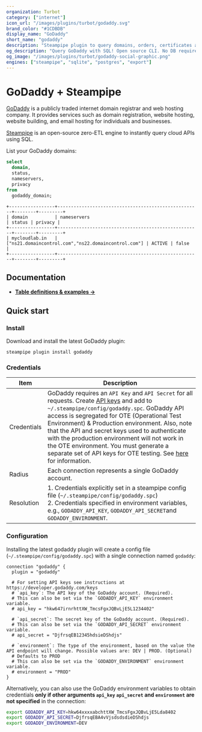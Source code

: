 ```yaml
---
organization: Turbot
category: ["internet"]
icon_url: "/images/plugins/turbot/godaddy.svg"
brand_color: "#1CDBDB"
display_name: "GoDaddy"
short_name: "godaddy"
description: "Steampipe plugin to query domains, orders, certificates and more from GoDaddy."
og_description: "Query GoDaddy with SQL! Open source CLI. No DB required."
og_image: "/images/plugins/turbot/godaddy-social-graphic.png"
engines: ["steampipe", "sqlite", "postgres", "export"]
---
```


# GoDaddy + Steampipe

[GoDaddy](https://godaddy.com) is a publicly traded internet domain registrar and web hosting company. It provides services such as domain registration, website hosting, website building, and email hosting for individuals and businesses.

[Steampipe](https://steampipe.io) is an open-source zero-ETL engine to instantly query cloud APIs using SQL.

List your GoDaddy domains:

```sql
select
  domain,
  status,
  nameservers,
  privacy
from
  godaddy_domain;
```

```
+-----------------+-----------------------------------------------------+--------+---------+
| domain          | nameservers                                         | status | privacy |
+-----------------+-----------------------------------------------------+--------+---------+
| mycloudlab.in   | ["ns21.domaincontrol.com","ns22.domaincontrol.com"] | ACTIVE | false   |
+-----------------+-----------------------------------------------------+--------+---------+
```

## Documentation

- **[Table definitions & examples →](/plugins/turbot/godaddy/tables)**

## Quick start

### Install

Download and install the latest GoDaddy plugin:

```sh
steampipe plugin install godaddy
```

### Credentials

| Item        | Description                                                                                                                                                                                                                                                                                                                                           |
| ----------- | ----------------------------------------------------------------------------------------------------------------------------------------------------------------------------------------------------------------------------------------------------------------------------------------------------------------------------------------------------- |
| Credentials | GoDaddy requires an  `API Key` and `API Secret` for all requests. Create [API keys](https://developer.godaddy.com/keys) and add to `~/.steampipe/config/godaddy.spc`.  GoDaddy API access is segregated for OTE (Operational Test Environment) & Production environment. Also, note that the API and secret keys used to authenticate with the production environment will not work in the OTE environment. You must generate a separate set of API keys for OTE testing. See [here](https://developer.godaddy.com/getstarted) for information. |                                                                                                                                                                                 |                                                                                                                                                                                                                                                                   |
| Radius  | Each connection represents a single GoDaddy account.                                                                                                                             |
| Resolution  | 1. Credentials explicitly set in a steampipe config file (`~/.steampipe/config/godaddy.spc`)<br />2. Credentials specified in environment variables, e.g., `GODADDY_API_KEY`, `GODADDY_API_SECRET`and `GODADDY_ENVIRONMENT`.

### Configuration

Installing the latest godaddy plugin will create a config file (`~/.steampipe/config/godaddy.spc`) with a single connection named `godaddy`:

```hcl
connection "godaddy" {
  plugin = "godaddy"

  # For setting API keys see instructions at https://developer.godaddy.com/keys
  # `api_key`: The API key of the GoDaddy account. (Required).
  # This can also be set via the `GODADDY_API_KEY` environment variable.
  # api_key = "hkw647irnrhttXW_TmcsFgxJQBvLjE5L1234402"

  # `api_secret`: The secret key of the GoDaddy account. (Required).
  # This can also be set via the `GODADDY_API_SECRET` environment variable.
  # api_secret = "DjfrsqEB12345hdsieDShdjs"

  # `environment`: The type of the environment, based on the value the API endpoint will change. Possible values are: DEV | PROD. (Optional)
  # Defaults to PROD
  # This can also be set via the `GODADDY_ENVIRONMENT` environment variable.
  # environment = "PROD"
}
```

Alternatively, you can also use the GoDaddy environment variables to obtain credentials **only if other arguments `api_key`  `api_secret` and `environment` are not specified** in the connection:

```sh
export GODADDY_API_KEY=hkw64xxxxabchttXW_TmcsFgxJQBvLjE5Lda8402
export GODADDY_API_SECRET=DjfrsqEBA4vVjsdsdsdieDShdjs
export GODADDY_ENVIRONMENT=DEV
```


